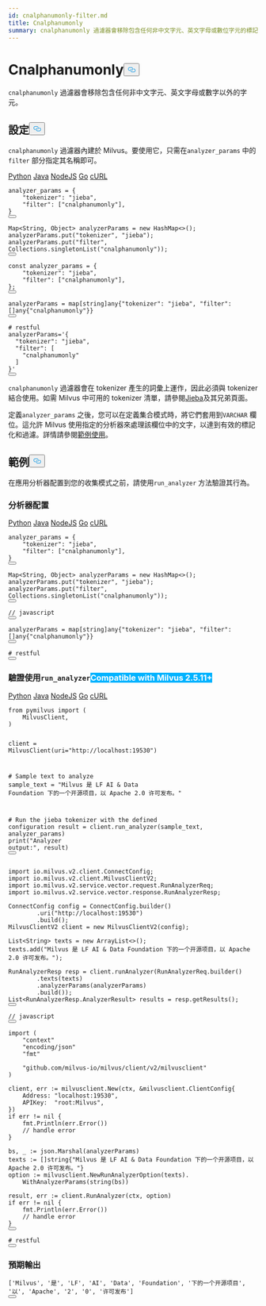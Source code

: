```yaml
---
id: cnalphanumonly-filter.md
title: Cnalphanumonly
summary: cnalphanumonly 過濾器會移除包含任何非中文字元、英文字母或數位字元的標記。
---
```

<h1 id="Cnalphanumonly" class="common-anchor-header">Cnalphanumonly<button data-href="#Cnalphanumonly" class="anchor-icon" translate="no">
      <svg translate="no"
        aria-hidden="true"
        focusable="false"
        height="20"
        version="1.1"
        viewBox="0 0 16 16"
        width="16"
      >
        <path
          fill="#0092E4"
          fill-rule="evenodd"
          d="M4 9h1v1H4c-1.5 0-3-1.69-3-3.5S2.55 3 4 3h4c1.45 0 3 1.69 3 3.5 0 1.41-.91 2.72-2 3.25V8.59c.58-.45 1-1.27 1-2.09C10 5.22 8.98 4 8 4H4c-.98 0-2 1.22-2 2.5S3 9 4 9zm9-3h-1v1h1c1 0 2 1.22 2 2.5S13.98 12 13 12H9c-.98 0-2-1.22-2-2.5 0-.83.42-1.64 1-2.09V6.25c-1.09.53-2 1.84-2 3.25C6 11.31 7.55 13 9 13h4c1.45 0 3-1.69 3-3.5S14.5 6 13 6z"
        ></path>
      </svg>
    </button></h1><p><code translate="no">cnalphanumonly</code> 過濾器會移除包含任何非中文字元、英文字母或數字以外的字元。</p>
<h2 id="Configuration" class="common-anchor-header">設定<button data-href="#Configuration" class="anchor-icon" translate="no">
      <svg translate="no"
        aria-hidden="true"
        focusable="false"
        height="20"
        version="1.1"
        viewBox="0 0 16 16"
        width="16"
      >
        <path
          fill="#0092E4"
          fill-rule="evenodd"
          d="M4 9h1v1H4c-1.5 0-3-1.69-3-3.5S2.55 3 4 3h4c1.45 0 3 1.69 3 3.5 0 1.41-.91 2.72-2 3.25V8.59c.58-.45 1-1.27 1-2.09C10 5.22 8.98 4 8 4H4c-.98 0-2 1.22-2 2.5S3 9 4 9zm9-3h-1v1h1c1 0 2 1.22 2 2.5S13.98 12 13 12H9c-.98 0-2-1.22-2-2.5 0-.83.42-1.64 1-2.09V6.25c-1.09.53-2 1.84-2 3.25C6 11.31 7.55 13 9 13h4c1.45 0 3-1.69 3-3.5S14.5 6 13 6z"
        ></path>
      </svg>
    </button></h2><p><code translate="no">cnalphanumonly</code> 過濾器內建於 Milvus。要使用它，只需在<code translate="no">analyzer_params</code> 中的<code translate="no">filter</code> 部分指定其名稱即可。</p>
<div class="multipleCode">
   <a href="#python">Python</a> <a href="#java">Java</a> <a href="#javascript">NodeJS</a> <a href="#go">Go</a> <a href="#bash">cURL</a></div>
<pre><code translate="no" class="language-python">analyzer_params = {
    <span class="hljs-string">&quot;tokenizer&quot;</span>: <span class="hljs-string">&quot;jieba&quot;</span>,
    <span class="hljs-string">&quot;filter&quot;</span>: [<span class="hljs-string">&quot;cnalphanumonly&quot;</span>],
}
<button class="copy-code-btn"></button></code></pre>
<pre><code translate="no" class="language-java">Map&lt;String, Object&gt; analyzerParams = <span class="hljs-keyword">new</span> <span class="hljs-title class_">HashMap</span>&lt;&gt;();
analyzerParams.put(<span class="hljs-string">&quot;tokenizer&quot;</span>, <span class="hljs-string">&quot;jieba&quot;</span>);
analyzerParams.put(<span class="hljs-string">&quot;filter&quot;</span>, Collections.singletonList(<span class="hljs-string">&quot;cnalphanumonly&quot;</span>));
<button class="copy-code-btn"></button></code></pre>
<pre><code translate="no" class="language-javascript"><span class="hljs-keyword">const</span> analyzer_params = {
    <span class="hljs-string">&quot;tokenizer&quot;</span>: <span class="hljs-string">&quot;jieba&quot;</span>,
    <span class="hljs-string">&quot;filter&quot;</span>: [<span class="hljs-string">&quot;cnalphanumonly&quot;</span>],
};
<button class="copy-code-btn"></button></code></pre>
<pre><code translate="no" class="language-go">analyzerParams = <span class="hljs-keyword">map</span>[<span class="hljs-type">string</span>]any{<span class="hljs-string">&quot;tokenizer&quot;</span>: <span class="hljs-string">&quot;jieba&quot;</span>, <span class="hljs-string">&quot;filter&quot;</span>: []any{<span class="hljs-string">&quot;cnalphanumonly&quot;</span>}}
<button class="copy-code-btn"></button></code></pre>
<pre><code translate="no" class="language-bash"><span class="hljs-comment"># restful</span>
analyzerParams=<span class="hljs-string">&#x27;{
  &quot;tokenizer&quot;: &quot;jieba&quot;,
  &quot;filter&quot;: [
    &quot;cnalphanumonly&quot;
  ]
}&#x27;</span>
<button class="copy-code-btn"></button></code></pre>
<p><code translate="no">cnalphanumonly</code> 過濾器會在 tokenizer 產生的詞彙上運作，因此必須與 tokenizer 結合使用。如需 Milvus 中可用的 tokenizer 清單，請參閱<a href="/docs/zh-hant/jieba-tokenizer.md">Jieba</a>及其兄弟頁面。</p>
<p>定義<code translate="no">analyzer_params</code> 之後，您可以在定義集合模式時，將它們套用到<code translate="no">VARCHAR</code> 欄位。這允許 Milvus 使用指定的分析器來處理該欄位中的文字，以達到有效的標記化和過濾。詳情請參閱<a href="/docs/zh-hant/analyzer-overview.md#Example-use">範例使用</a>。</p>
<h2 id="Examples" class="common-anchor-header">範例<button data-href="#Examples" class="anchor-icon" translate="no">
      <svg translate="no"
        aria-hidden="true"
        focusable="false"
        height="20"
        version="1.1"
        viewBox="0 0 16 16"
        width="16"
      >
        <path
          fill="#0092E4"
          fill-rule="evenodd"
          d="M4 9h1v1H4c-1.5 0-3-1.69-3-3.5S2.55 3 4 3h4c1.45 0 3 1.69 3 3.5 0 1.41-.91 2.72-2 3.25V8.59c.58-.45 1-1.27 1-2.09C10 5.22 8.98 4 8 4H4c-.98 0-2 1.22-2 2.5S3 9 4 9zm9-3h-1v1h1c1 0 2 1.22 2 2.5S13.98 12 13 12H9c-.98 0-2-1.22-2-2.5 0-.83.42-1.64 1-2.09V6.25c-1.09.53-2 1.84-2 3.25C6 11.31 7.55 13 9 13h4c1.45 0 3-1.69 3-3.5S14.5 6 13 6z"
        ></path>
      </svg>
    </button></h2><p>在應用分析器配置到您的收集模式之前，請使用<code translate="no">run_analyzer</code> 方法驗證其行為。</p>
<h3 id="Analyzer-configuration" class="common-anchor-header">分析器配置</h3><div class="multipleCode">
   <a href="#python">Python</a> <a href="#java">Java</a> <a href="#javascript">NodeJS</a> <a href="#go">Go</a> <a href="#bash">cURL</a></div>
<pre><code translate="no" class="language-python">analyzer_params = {
    <span class="hljs-string">&quot;tokenizer&quot;</span>: <span class="hljs-string">&quot;jieba&quot;</span>,
    <span class="hljs-string">&quot;filter&quot;</span>: [<span class="hljs-string">&quot;cnalphanumonly&quot;</span>],
}
<button class="copy-code-btn"></button></code></pre>
<pre><code translate="no" class="language-java">Map&lt;String, Object&gt; analyzerParams = <span class="hljs-keyword">new</span> <span class="hljs-title class_">HashMap</span>&lt;&gt;();
analyzerParams.put(<span class="hljs-string">&quot;tokenizer&quot;</span>, <span class="hljs-string">&quot;jieba&quot;</span>);
analyzerParams.put(<span class="hljs-string">&quot;filter&quot;</span>, Collections.singletonList(<span class="hljs-string">&quot;cnalphanumonly&quot;</span>));
<button class="copy-code-btn"></button></code></pre>
<pre><code translate="no" class="language-javascript"><span class="hljs-comment">// javascript</span>
<button class="copy-code-btn"></button></code></pre>
<pre><code translate="no" class="language-go">analyzerParams = <span class="hljs-keyword">map</span>[<span class="hljs-type">string</span>]any{<span class="hljs-string">&quot;tokenizer&quot;</span>: <span class="hljs-string">&quot;jieba&quot;</span>, <span class="hljs-string">&quot;filter&quot;</span>: []any{<span class="hljs-string">&quot;cnalphanumonly&quot;</span>}}
<button class="copy-code-btn"></button></code></pre>
<pre><code translate="no" class="language-bash"><span class="hljs-comment"># restful</span>
<button class="copy-code-btn"></button></code></pre>
<h3 id="Verification-using-runanalyzer--Milvus-2511+" class="common-anchor-header">驗證使用<code translate="no">run_analyzer</code><span class="beta-tag" style="background-color:rgb(0, 179, 255);color:white" translate="no">Compatible with Milvus 2.5.11+</span></h3><div class="multipleCode">
   <a href="#python">Python</a> <a href="#java">Java</a> <a href="#javascript">NodeJS</a> <a href="#go">Go</a> <a href="#bash">cURL</a></div>
<pre><code translate="no" class="language-python"><span class="hljs-keyword">from</span> pymilvus <span class="hljs-keyword">import</span> (
    MilvusClient,
)

client = MilvusClient(uri=<span class="hljs-string">&quot;http://localhost:19530&quot;</span>)

<span class="hljs-comment"># Sample text to analyze</span>
sample_text = <span class="hljs-string">&quot;Milvus 是 LF AI &amp; Data Foundation 下的一个开源项目，以 Apache 2.0 许可发布。&quot;</span>

<span class="hljs-comment"># Run the jieba tokenizer with the defined configuration</span>
result = client.run_analyzer(sample_text, analyzer_params)
<span class="hljs-built_in">print</span>(<span class="hljs-string">&quot;Analyzer output:&quot;</span>, result)
<button class="copy-code-btn"></button></code></pre>
<pre><code translate="no" class="language-java"><span class="hljs-keyword">import</span> io.milvus.v2.client.ConnectConfig;
<span class="hljs-keyword">import</span> io.milvus.v2.client.MilvusClientV2;
<span class="hljs-keyword">import</span> io.milvus.v2.service.vector.request.RunAnalyzerReq;
<span class="hljs-keyword">import</span> io.milvus.v2.service.vector.response.RunAnalyzerResp;

<span class="hljs-type">ConnectConfig</span> <span class="hljs-variable">config</span> <span class="hljs-operator">=</span> ConnectConfig.builder()
        .uri(<span class="hljs-string">&quot;http://localhost:19530&quot;</span>)
        .build();
<span class="hljs-type">MilvusClientV2</span> <span class="hljs-variable">client</span> <span class="hljs-operator">=</span> <span class="hljs-keyword">new</span> <span class="hljs-title class_">MilvusClientV2</span>(config);

List&lt;String&gt; texts = <span class="hljs-keyword">new</span> <span class="hljs-title class_">ArrayList</span>&lt;&gt;();
texts.add(<span class="hljs-string">&quot;Milvus 是 LF AI &amp; Data Foundation 下的一个开源项目，以 Apache 2.0 许可发布。&quot;</span>);

<span class="hljs-type">RunAnalyzerResp</span> <span class="hljs-variable">resp</span> <span class="hljs-operator">=</span> client.runAnalyzer(RunAnalyzerReq.builder()
        .texts(texts)
        .analyzerParams(analyzerParams)
        .build());
List&lt;RunAnalyzerResp.AnalyzerResult&gt; results = resp.getResults();
<button class="copy-code-btn"></button></code></pre>
<pre><code translate="no" class="language-javascript"><span class="hljs-comment">// javascript</span>
<button class="copy-code-btn"></button></code></pre>
<pre><code translate="no" class="language-go"><span class="hljs-keyword">import</span> (
    <span class="hljs-string">&quot;context&quot;</span>
    <span class="hljs-string">&quot;encoding/json&quot;</span>
    <span class="hljs-string">&quot;fmt&quot;</span>

    <span class="hljs-string">&quot;github.com/milvus-io/milvus/client/v2/milvusclient&quot;</span>
)

client, err := milvusclient.New(ctx, &amp;milvusclient.ClientConfig{
    Address: <span class="hljs-string">&quot;localhost:19530&quot;</span>,
    APIKey:  <span class="hljs-string">&quot;root:Milvus&quot;</span>,
})
<span class="hljs-keyword">if</span> err != <span class="hljs-literal">nil</span> {
    fmt.Println(err.Error())
    <span class="hljs-comment">// handle error</span>
}

bs, _ := json.Marshal(analyzerParams)
texts := []<span class="hljs-type">string</span>{<span class="hljs-string">&quot;Milvus 是 LF AI &amp; Data Foundation 下的一个开源项目，以 Apache 2.0 许可发布。&quot;</span>}
option := milvusclient.NewRunAnalyzerOption(texts).
    WithAnalyzerParams(<span class="hljs-type">string</span>(bs))

result, err := client.RunAnalyzer(ctx, option)
<span class="hljs-keyword">if</span> err != <span class="hljs-literal">nil</span> {
    fmt.Println(err.Error())
    <span class="hljs-comment">// handle error</span>
}
<button class="copy-code-btn"></button></code></pre>
<pre><code translate="no" class="language-bash"><span class="hljs-comment"># restful</span>
<button class="copy-code-btn"></button></code></pre>
<h3 id="Expected-output" class="common-anchor-header">預期輸出</h3><pre><code translate="no" class="language-python">[<span class="hljs-string">&#x27;Milvus&#x27;</span>, <span class="hljs-string">&#x27;是&#x27;</span>, <span class="hljs-string">&#x27;LF&#x27;</span>, <span class="hljs-string">&#x27;AI&#x27;</span>, <span class="hljs-string">&#x27;Data&#x27;</span>, <span class="hljs-string">&#x27;Foundation&#x27;</span>, <span class="hljs-string">&#x27;下的一个开源项目&#x27;</span>, <span class="hljs-string">&#x27;以&#x27;</span>, <span class="hljs-string">&#x27;Apache&#x27;</span>, <span class="hljs-string">&#x27;2&#x27;</span>, <span class="hljs-string">&#x27;0&#x27;</span>, <span class="hljs-string">&#x27;许可发布&#x27;</span>]
<button class="copy-code-btn"></button></code></pre>
